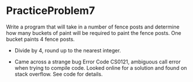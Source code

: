 # PracticeProblem7
Write a program that will take in a number of fence posts and determine how many buckets of paint will be required to paint the fence posts. One bucket paints 4 fence posts.

- Divide by 4, round up to the nearest integer.

- Came across a strange bug Error Code CS0121, ambiguous call error when trying to compile code. Looked online for a solution and found on stack overflow. See code for details. 